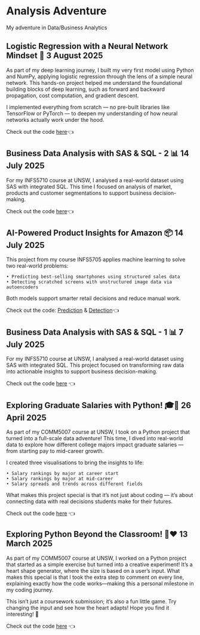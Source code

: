 # Analysis Adventure
My adventure in Data/Business Analytics

## Logistic Regression with a Neural Network Mindset 🤖 3 August 2025

As part of my deep learning journey, I built my very first model using Python and NumPy, applying logistic regression through the lens of a simple neural network. This hands-on project helped me understand the foundational building blocks of deep learning, such as forward and backward propagation, cost computation, and gradient descent.

I implemented everything from scratch — no pre-built libraries like TensorFlow or PyTorch — to deepen my understanding of how neural networks actually work under the hood.

Check out the code [here](https://github.com/dominikx93/analysis-adventure/blob/main/Logistic_Regression_with_a_Neural_Network_mindset.ipynb)👈

## Business Data Analysis with SAS & SQL - 2 📊 14 July 2025
For my INFS5710 course at UNSW, I analysed a real-world dataset using SAS with integrated SQL. This time I focused on analysis of market, products and customer segmentations to support business decision-making. 

Check out the code [here](https://github.com/dominikx93/analysis-adventure/blob/main/LaNew25_Analysis_2.sas)👈

## AI-Powered Product Insights for Amazon 📦 14 July 2025
This project from my course INFS5705 applies machine learning to solve two real-world problems:

	• Predicting best-selling smartphones using structured sales data
	• Detecting scratched screens with unstructured image data via autoencoders

Both models support smarter retail decisions and reduce manual work.

Check out the code: [Prediction](https://github.com/dominikx93/analysis-adventure/blob/main/MachineLearning_StructuredData.ipynb) & [Detection](https://github.com/dominikx93/analysis-adventure/blob/main/MachineLearning_UnstructuredData.ipynb)👈

## Business Data Analysis with SAS & SQL - 1 📊 7 July 2025
For my INFS5710 course at UNSW, I analysed a real-world dataset using SAS with integrated SQL. This project focused on transforming raw data into actionable insights to support business decision-making. 

Check out the code [here](https://github.com/dominikx93/analysis-adventure/blob/main/LaNew25_Analysis_1.sas) 👈

## Exploring Graduate Salaries with Python! 🎓🐍 26 April 2025
As part of my COMM5007 course at UNSW, I took on a Python project that turned into a full-scale data adventure! This time, I dived into real-world data to explore how different college majors impact graduate salaries — from starting pay to mid-career growth.

I created three visualisations to bring the insights to life:

	• Salary rankings by major at career start
	• Salary rankings by major at mid-career
	• Salary spreads and trends across different fields

What makes this project special is that it’s not just about coding — it’s about connecting data with real decisions students make for their futures. 

Check out the code [here](https://github.com/dominikx93/analysis-adventure/blob/main/Graduates_Income_byMajor_Visualisation.ipynb) 👈

## Exploring Python Beyond the Classroom! 🐍❤️ 13 March 2025
As part of my COMM5007 course at UNSW, I worked on a Python project that started as a simple exercise but turned into a creative experiment! It’s a heart shape generator, where the size is based on a user’s input. What makes this special is that I took the extra step to comment on every line, explaining exactly how the code works—making this a personal milestone in my coding journey. 

This isn’t just a coursework submission; it’s also a fun little game. Try changing the input and see how the heart adapts! Hope you find it interesting! 🚀 

Check out the code [here](https://github.com/dominikx93/analysis-adventure/blob/main/HeartShape.ipynb) 👈
